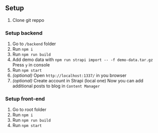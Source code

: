 ## Setup
  1. Clone git reppo

  ### Setup backend
  1. Go to `/backend` folder
  1. Run `npm i`
  1. Run `npm run build` 
  1. Add demo data with `npm run strapi import -- -f demo-data.tar.gz`
      Press `y` in console
  1. Run `npm start`
  1. *(optional)* Open `http://localhost:1337/` in you browser
  1. *(optional)* Create account in Strapi (local one)
  Now you can add additional posts to blog in `Content Manager`

  ### Setup front-end
  1. Go to root folder
  1. Run `npm i` 
  1. Run `npm run build`
  1. Run `npm start`
